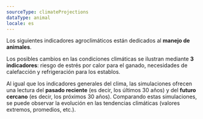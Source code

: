 ```yaml
---
sourceType: climateProjections
dataType: animal
locale: es
---
```


Los siguientes indicadores agroclimáticos están dedicados al **manejo de
animales**.

Los posibles cambios en las condiciones climáticas se ilustran mediante **3
indicadores**: riesgo de estrés por calor para el ganado, necesidades de
calefacción y refrigeración para los establos.

Al igual que los indicadores generales del clima, las simulaciones ofrecen una
lectura del **pasado reciente** (es decir, los últimos 30 años) y del **futuro
cercano** (es decir, los próximos 30 años). Comparando estas simulaciones, se
puede observar la evolución en las tendencias climáticas (valores extremos,
promedios, etc.).
